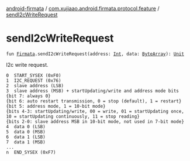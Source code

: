 [android-firmata](../index.md) / [com.xujiaao.android.firmata.protocol.feature](index.md) / [sendI2cWriteRequest](./send-i2c-write-request.md)

# sendI2cWriteRequest

`fun `[`Firmata`](../com.xujiaao.android.firmata.protocol/-firmata/index.md)`.sendI2cWriteRequest(address: `[`Int`](https://kotlinlang.org/api/latest/jvm/stdlib/kotlin/-int/index.html)`, data: `[`ByteArray`](https://kotlinlang.org/api/latest/jvm/stdlib/kotlin/-byte-array/index.html)`): `[`Unit`](https://kotlinlang.org/api/latest/jvm/stdlib/kotlin/-unit/index.html)

I2c write request.

```
0  START_SYSEX (0xF0)
1  I2C_REQUEST (0x76)
2  slave address (LSB)
3  slave address (MSB) + startUpdating/write and address mode bits
{bit 7: always 0}
{bit 6: auto restart transmission, 0 = stop (default), 1 = restart}
{bit 5: address mode, 1 = 10-bit mode}
{bits 4-3: startUpdating/write, 00 = write, 01 = startUpdating once, 10 = startUpdating continuously, 11 = stop reading}
{bits 2-0: slave address MSB in 10-bit mode, not used in 7-bit mode}
4  data 0 (LSB)
5  data 0 (MSB)
6  data 1 (LSB)
7  data 1 (MSB)
...
n  END_SYSEX (0xF7)
```

